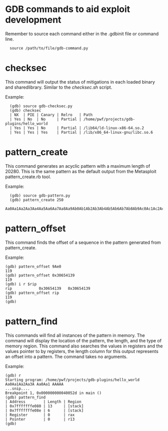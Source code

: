 # GDB commands to aid exploit development

Remember to source each command either in the .gdbinit file or command line.
```
  source /path/to/file/gdb-command.py
```

# checksec

This command will output the status of mitigations in each loaded binary and sharedlibrary. Similar to the *checksec.sh* script.

Example:
```
  (gdb) source gdb-checksec.py
  (gdb) checksec
  | NX  | PIE | Canary | Relro   | Path      
  | Yes | No  | No     | Partial | /home/pwf/projects/gdb-plugins/hello_world
  | Yes | Yes | No     | Partial | /lib64/ld-linux-x86-64.so.2
  | Yes | Yes | Yes    | Partial | /lib/x86_64-linux-gnu/libc.so.6
```

# pattern_create

This command generates an acyclic pattern with a maximum length of 20280. This is the same pattern as the default output from the Metasploit pattern_create.rb tool.

Example:
```
  (gdb) source gdb-pattern.py
  (gdb) pattern_create 250
  Aa0Aa1Aa2Aa3Aa4Aa5Aa6Aa7Aa8Aa9Ab0Ab1Ab2Ab3Ab4Ab5Ab6Ab7Ab8Ab9Ac0Ac1Ac2Ac3Ac4Ac5Ac6Ac7Ac8Ac9Ad0Ad1Ad2Ad3Ad4Ad5Ad6Ad7Ad8Ad9Ae0Ae1Ae2Ae3Ae4Ae5Ae6Ae7Ae8Ae9Af0Af1Af2Af3Af4Af5Af6Af7Af8Af9Ag0Ag1Ag2Ag3Ag4Ag5Ag6Ag7Ag8Ag9Ah0Ah1Ah2Ah3Ah4Ah5Ah6Ah7Ah8Ah9Ai0Ai1Ai2A

```
# pattern_offset

This command finds the offset of a sequence in the pattern generated from pattern_create. 

Example:

```
(gdb) pattern_offset 9Ae0
119
(gdb) pattern_offset 0x30654139
119
(gdb) i r $rip
rip            0x30654139	0x30654139
(gdb) pattern_offset rip
119
(gdb)
```
# pattern_find

This commands will find all instances of the pattern in memory. The command will display the location of the pattern, the length, and the type of memory region. This command also searches the values in registers and the values pointer to by registers, the length column for this output represents an offset into a pattern. The command takes no arguments.

Example:

```
(gdb) r
Starting program: /home/pwf/projects/gdb-plugins/hello_world Aa0Aa1Aa2Aa3A Aa0Aa1 AAAAA
...snip....
Breakpoint 1, 0x000000000040052d in main ()
(gdb) pattern_find 
| Address        | Length | Region
| 0x7fffffffe080 | 13     | [stack]
| 0x7fffffffe08e | 6      | [stack]
| Register       | 0      | rax   
| Pointer        | 0      | r13
(gdb)
```
